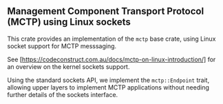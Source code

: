 Management Component Transport Protocol (MCTP) using Linux sockets
------------------------------------------------------------------

This crate provides an implementation of the `mctp` base crate, using Linux
socket support for MCTP messsaging.

See [https://codeconstruct.com.au/docs/mctp-on-linux-introduction/] for an
overview on the kernel sockets support.

Using the standard sockets API, we implement the `mctp::Endpoint` trait,
allowing upper layers to implement MCTP applications without needing further
details of the sockets interface.
